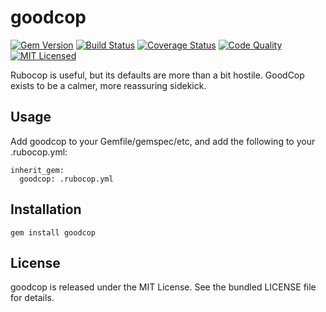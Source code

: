goodcop
=========

[![Gem Version](https://img.shields.io/gem/v/goodcop.svg)](https://rubygems.org/gems/goodcop)
[![Build Status](https://img.shields.io/circleci/project/akerl/goodcop.svg)](https://circleci.com/gh/akerl/goodcop)
[![Coverage Status](https://img.shields.io/codecov/c/github/akerl/goodcop.svg)](https://codecov.io/github/akerl/goodcop)
[![Code Quality](https://img.shields.io/codacy/b1ea0ddf27f44fd6a4ba0af4e3bf4592.svg)](https://www.codacy.com/app/akerl/goodcop)
[![MIT Licensed](https://img.shields.io/badge/license-MIT-green.svg)](https://tldrlegal.com/license/mit-license)

Rubocop is useful, but its defaults are more than a bit hostile. GoodCop exists to be a calmer, more reassuring sidekick.

## Usage

Add goodcop to your Gemfile/gemspec/etc, and add the following to your .rubocop.yml:

```
inherit_gem:
  goodcop: .rubocop.yml
```

## Installation

    gem install goodcop

## License

goodcop is released under the MIT License. See the bundled LICENSE file for details.

